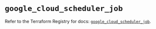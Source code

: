 # `google_cloud_scheduler_job`

Refer to the Terraform Registry for docs: [`google_cloud_scheduler_job`](https://registry.terraform.io/providers/hashicorp/google/6.38.0/docs/resources/cloud_scheduler_job).
